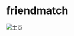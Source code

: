 # friendmatch
![主页](https://github.com/user-attachments/assets/2791a623-8522-4703-b328-f1fc41fb5361)
